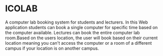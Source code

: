 # ICOLAB
A computer lab booking system for students and lecturers. In this Web application students can book a single computer for specific time based on the computer available. Lectures can book the entire computer lab room.Based on the users location, the user will book based on their current location meaning you can't access the computer or a room of a different campus if your location is on another campus. 
